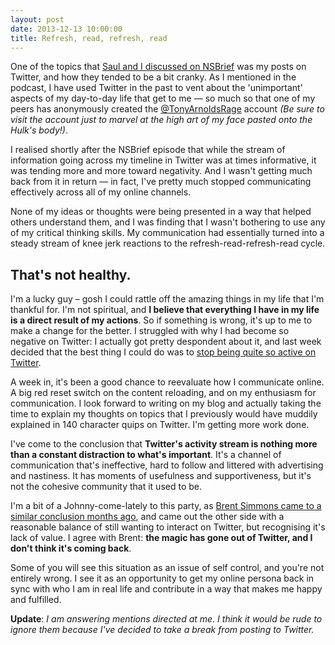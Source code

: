 ```yaml
---
layout: post
date: 2013-12-13 10:00:00
title: Refresh, read, refresh, read
---
```


One of the topics that [Saul and I discussed on NSBrief](http://nsbrief.com/111-tony-arnold/) was my posts on Twitter, and how they tended to be a bit cranky. As I mentioned in the podcast, I have used Twitter in the past to vent about the 'unimportant' aspects of my day-to-day life that get to me — so much so that one of my peers has anonymously created the [@TonyArnoldsRage](http://twitter.com/TonyArnoldsRage) account _(Be sure to visit the account just to marvel at the high art of my face pasted onto the Hulk's body!)_.

I realised shortly after the NSBrief episode that while the stream of information going across my timeline in Twitter was at times informative, it was tending more and more toward negativity. And I wasn't getting much back from it in return — in fact, I've pretty much stopped communicating effectively across all of my online channels.

None of my ideas or thoughts were being presented in a way that helped others understand them, and I was finding that I wasn't bothering to use any of my critical thinking skills. My communication had essentially turned into a steady stream of knee jerk reactions to the refresh-read-refresh-read cycle.

## That's not healthy.

I'm a lucky guy – gosh I could rattle off the amazing things in my life that I'm thankful for. I'm not spiritual, and **I believe that everything I have in my life is a direct result of my actions**. So if something is wrong, it's up to me to make a change for the better. I struggled with why I had become so negative on Twitter: I actually got pretty despondent about it, and last week decided that the best thing I could do was to [stop being quite so active on Twitter](https://twitter.com/tonyarnold/status/407798899370254336).

A week in, it's been a good chance to reevaluate how I communicate online. A big red reset switch on the content reloading, and on my enthusiasm for communication. I look forward to writing on my blog and actually taking the time to explain my thoughts on topics that I previously would have muddily explained in 140 character quips on Twitter. I'm getting more work done.

I've come to the conclusion that **Twitter's activity stream is nothing more than a constant distraction to what's important**. It's a channel of communication that's ineffective, hard to follow and littered with advertising and nastiness. It has moments of usefulness and supportiveness, but it's not the cohesive community that it used to be.

I'm a bit of a Johnny-come-lately to this party, as [Brent Simmons came to a similar conclusion months ago](http://inessential.com/2013/12/12/the_stream), and came out the other side with a reasonable balance of still wanting to interact on Twitter, but recognising it's lack of value. I agree with Brent: **the magic has gone out of Twitter, and I don't think it's coming back**.

Some of you will see this situation as an issue of self control, and you're not entirely wrong. I see it as an opportunity to get my online persona back in sync with who I am in real life and contribute in a way that makes me happy and fulfilled.

__Update__: _I am answering mentions directed at me. I think it would be rude to ignore them because I've decided to take a break from posting to Twitter._
